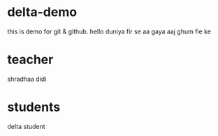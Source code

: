 # delta-demo
this is demo for git &amp; github.
hello duniya
fir se aa gaya aaj ghum fie ke

# teacher  
shradhaa didi

# students
delta student
